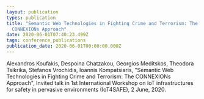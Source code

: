 ```yaml
---
layout: publication
types: publication
title: "Semantic Web Technologies in Fighting Crime and Terrorism: The
  CONNEXIONs Approach"
date: 2020-06-01T07:40:23.499Z
tags: conference_publications
publication_date: 2020-06-01T00:00:00.000Z
---
```

Alexandros Koufakis, Despoina Chatzakou, Georgios Meditskos, Theodora Tsikrika, Stefanos Vrochidis, Ioannis Kompatsiaris, "Semantic Web Technologies in Fighting Crime and Terrorism: The CONNEXIONs Approach", Invited talk in 1st International Workshop on IoT infrastructures for safety in pervasive environments (IoT4SAFE), 2 June, 2020.